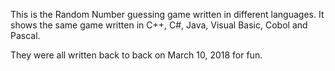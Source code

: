 This is the Random Number guessing game written in different languages. 
It shows the same game written in C++, C#, Java, Visual Basic, Cobol and Pascal.

They were all written back to back on March 10, 2018 for fun.

